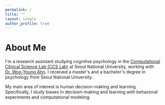 ```yaml
---
permalink: /
title: ""
layout: single
author_profile: true
---
```


# About Me

I'm a research assistant studying cognitive psychology in the [Computational Clinical Science Lab (CCS Lab)](https://ccs-lab.github.io/) at Seoul National University, working with [Dr. Woo-Young Ahn](https://ccs-lab.github.io/team/young-ahn/). I received a master's and a bachelor's degree in psychology from Seoul National University. 

My main area of interest is human decision-making and learning. Specifically, I study biases in decision-making and learning with behavioral experiments and computational modeling.
